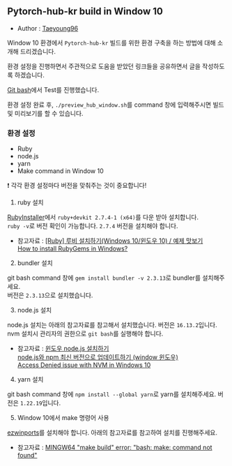 ## Pytorch-hub-kr build in Window 10  

- Author : [Taeyoung96](https://github.com/Taeyoung96)  

Window 10 환경에서 `Pytorch-hub-kr` 빌드를 위한 환경 구축을 하는 방법에 대해 소개해 드리겠습니다.  

환경 설정을 진행하면서 주관적으로 도움을 받았던 링크들을 공유하면서 글을 작성하도록 하겠습니다.  

[Git bash](https://git-scm.com/downloads)에서 Test를 진행했습니다.  

환경 설정 완료 후, `./preview_hub_window.sh`를 command 창에 입력해주시면 빌드 및 미리보기를 할 수 있습니다. 

### 환경 설정  
- Ruby  
- node.js  
- yarn  
- Make command in Window 10  

❗️ 각각 환경 설정마다 버전을 맞춰주는 것이 중요합니다!  

1. ruby 설치  

[RubyInstaller](https://rubyinstaller.org/downloads/archives/)에서 `ruby+devkit 2.7.4-1 (x64)`를 다운 받아 설치합니다.  
`ruby -v`로 버전 확인이 가능합니다. `2.7.4` 버전을 설치해야 합니다.  

- 참고자료 : [[Ruby] 루비 설치하기(Windows 10/윈도우 10) / 예제 맛보기](https://junstar92.tistory.com/5)  
    [How to install RubyGems in Windows?](https://www.geeksforgeeks.org/how-to-install-rubygems-in-windows/)  

2. bundler 설치  

git bash command 창에 `gem install bundler -v 2.3.13`로 bundler를 설치해주세요.  
버전은 `2.3.13`으로 설치했습니다.  

3. node.js 설치  

node.js 설치는 아래의 참고자료를 참고해서 설치했습니다. 버전은 `16.13.2`입니다.  
nvm 설치시 관리자의 권한으로 `git bash`를 실행해야 합니다.  

- 참고자료 : [윈도우 node.js 설치하기](https://kitty-geno.tistory.com/61)  
    [node.js와 npm 최신 버전으로 업데이트하기 (window 윈도우)](https://cheoltecho.tistory.com/15)  
    [Access Denied issue with NVM in Windows 10](https://stackoverflow.com/questions/50563188/access-denied-issue-with-nvm-in-windows-10)  

4. yarn 설치  

git bash command 창에 `npm install --global yarn`로 yarn를 설치해주세요.  버전은 `1.22.19`입니다.  

5. Window 10에서 make 명령어 사용  

[ezwinports](https://sourceforge.net/projects/ezwinports/)를 설치해야 합니다. 아래의 참고자료를 참고하여 설치를 진행해주세요.  

- 참고자료 : [MINGW64 "make build" error: "bash: make: command not found"](https://stackoverflow.com/questions/36770716/mingw64-make-build-error-bash-make-command-not-found)  

